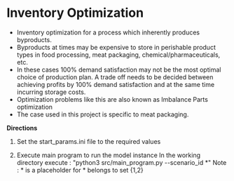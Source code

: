 # Inventory Optimization

- Inventory optimization for a process which inherently produces byproducts.
- Byproducts at times may be expensive to store in perishable product types in food processing, meat packaging, chemical/pharmaceuticals, etc.  
- In these cases 100% demand satisfaction may not be the most optimal choice of production plan. A trade off needs to be decided between achieving profits by 100% demand satisfaction and at the same time incurring storage costs. 
- Optimization problems like this are also known as Imbalance Parts optimization
- The case used in this project is specific to meat packaging.


**Directions**
1. Set the start_params.ini file to the required values

2. Execute main program to run the model instance 
	In the working directory execute : "python3 src/main_program.py --scenario_id *" 
	Note : * is a placeholder for * belongs to set {1,2}

